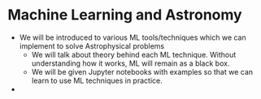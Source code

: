 # Machine Learning and Astronomy

- We will be introduced to various ML tools/techniques which we can implement to solve Astrophysical problems
	- We will talk about theory behind each ML technique. Without understanding how it works, ML will remain as a black box.
	- We will be given Jupyter notebooks with examples so that we can learn to use ML techniques in practice.
- 